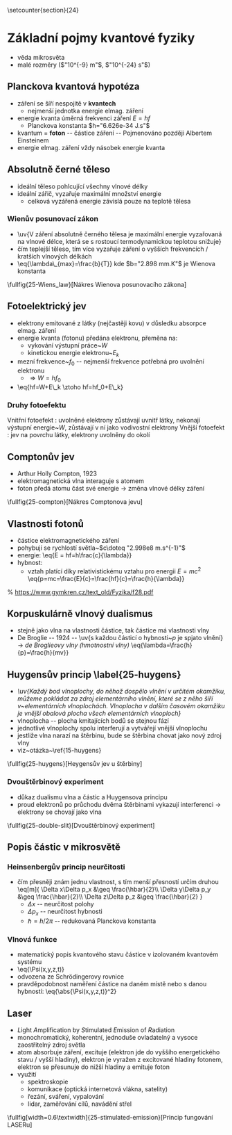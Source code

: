 \setcounter{section}{24}
# Základní pojmy kvantové fyziky
- věda mikrosvěta
- malé rozměry ($"10^{-9} m"$, $"10^{-24} s"$)

## Planckova kvantová hypotéza
- záření se šíří nespojitě v **kvantech**
	- nejmenší jednotka energie elmag. záření
- energie kvanta úměrná frekvenci záření $E = hf$
	- Planckova konstanta $h="6.626e-34 J.s"$
- kvantum = **foton** -- částice záření -- Pojmenováno později Albertem Einsteinem
- energie elmag. záření vždy násobek energie kvanta

## Absolutně černé těleso
- ideální těleso pohlcující všechny vlnové délky
- ideální zářič, vyzařuje maximální množství energie
	- celková vyzářená energie závislá pouze na teplotě tělesa

### Wienův posunovací zákon
- \uv{V záření absolutně černého tělesa je maximální energie vyzařovaná na vlnové
	délce, která se s rostoucí termodynamickou teplotou snižuje}
- čím teplejší těleso, tím více vyzařuje záření o vyšších frekvencích / kratších
	vlnových délkách
- \eq{\lambda\\_{max}=\frac{b}{T}}
	kde $b="2.898 mm.K"$ je Wienova konstanta

\fullfig{25-Wiens_law}[Nákres Wienova posunovacího zákona]

## Fotoelektrický jev
- elektrony emitované z látky (nejčastěji kovu) v důsledku absorpce elmag. záření
- energie kvanta (fotonu) předána elektronu, přeměna na:
	- vykování výstupní práce~$W$
	- kinetickou energie elektronu~$E_k$
- mezní frekvence~$f_0$ -- nejmenší frekvence potřebná pro uvolnění elektronu
	- $\Rightarrow W = hf_0$
- \eq{hf=W+E\\_k \ztoho hf=hf_0+E\\_k}

### Druhy fotoefektu
Vnitřní fotoefekt
: uvolněné elektrony zůstávají uvnitř látky, nekonají výstupní energie~$W$, zůstávají v ní jako vodivostní elektrony
Vnější fotoefekt
: jev na povrchu látky, elektrony uvolněny do okolí

## Comptonův jev
- Arthur Holly Compton, 1923
- elektromagnetická vlna interaguje s atomem
- foton předá atomu část své energie $\rightarrow$ změna vlnové délky záření

\fullfig{25-compton}[Nákres Comptonova jevu]

## Vlastnosti fotonů
- částice elektromagnetického záření
- pohybují se rychlostí světla~$c\doteq "2.998e8 m.s^{-1}"$
- energie:
	\eq{E = hf=h\frac{c}{\lambda}}
- hybnost:
	- vztah platící díky relativistickému vztahu pro energii $E=mc^2$
	\eq{p=mc=\frac{E}{c}=\frac{hf}{c}=\frac{h}{\lambda}}

% https://www.gymkren.cz/text_old/Fyzika/f28.pdf

## Korpuskulárně vlnový dualismus
- stejně jako vlna na vlastnosti částice, tak částice má vlastnosti vlny
- De Broglie -- 1924 -- \uv{s každou částicí o hybnosti~$p$ je spjato vlnění} $\rightarrow$
*de Broglieovy vlny (hmotnostní vlny)*
\eq{\lambda=\frac{h}{p}=\frac{h}{mv}}

## Huygensův princip \label{25-huygens}
- *\uv{Každý bod vlnoplochy, do něhož dospělo vlnění v určitém okamžiku, můžeme
	pokládat za zdroj elementárního vlnění, které se z něho šíří
	v~elementárních vlnoplochách. Vlnoplocha v dalším časovém okamžiku je
	vnější obalová plocha všech elementárních vlnoploch}*
- vlnoplocha -- plocha kmitajících bodů se stejnou fází
- jednotlivé vlnoplochy spolu interferují a vytvářejí vnější vlnoplochu
- jestliže vlna narazí na štěrbinu, bude se štěrbina chovat jako nový zdroj vlny
- viz~otázka~\ref{15-huygens}

\fullfig{25-huygens}[Heygensův jev u štěrbiny]

### Dvouštěrbinový experiment
- důkaz dualismu vlna a částic a Huygensova principu
- proud elektronů po průchodu dvěma štěrbinami vykazují interferenci $\rightarrow$
	elektrony se chovají jako vlna

\fullfig{25-double-slit}[Dvouštěrbinový experiment]

## Popis částic v mikrosvětě
### Heinsenbergův princip neurčitosti
- čím přesněji znám jednu vlastnost, s tím menší přesností určím druhou
	\eq[m]{
		\Delta x\Delta p_x &\geq \frac{\hbar}{2}\\\\
		\Delta y\Delta p_y &\geq \frac{\hbar}{2}\\\\
		\Delta z\Delta p_z &\geq \frac{\hbar}{2}
	}
	- $\Delta x$ -- neurčitost polohy
	- $\Delta p_x$ -- neurčitost hybnosti
	- $\hbar = h/2\pi$ -- redukovaná Planckova konstanta

### Vlnová funkce
- matematický popis kvantového stavu částice v izolovaném kvantovém systému
- \eq{\Psi(x,y,z,t)}
- odvozena ze Schrödingerovy rovnice
- pravděpodobnost naměření částice na daném místě nebo s danou hybností:
	\eq{\abs{\Psi(x,y,z,t)}^2}

## Laser
- *L*ight *A*mplification by *S*timulated *E*mission of *R*adiation
- monochromatický, koherentní, jednoduše ovladatelný a vysoce zaostřitelný
	zdroj světla
- atom absorbuje záření, excituje (elektron jde do vyššího energetického stavu
	/ vyšší hladiny), elektron je vyražen z excitované hladiny fotonem,
	elektron se přesunuje do nižší hladiny a emituje foton
- využití
	- spektroskopie
	- komunikace (optická internetová vlákna, satelity)
	- řezání, sváření, vypalování
	- lidar, zaměřování cílů, navádění střel

\fullfig[width=0.6\textwidth]{25-stimulated-emission}[Princip fungování LASERu]
